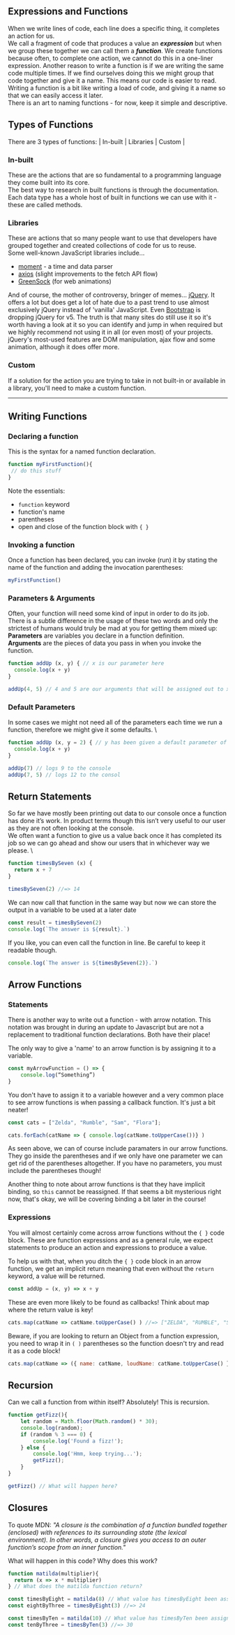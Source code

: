 ## Expressions and Functions
When we write lines of code, each line does a specific thing, it completes an action for us. \
We call a fragment of code that produces a value an ***expression*** but when we group these together we can call them a ***function***.
We create functions because often, to complete one action, we cannot do this in a one-liner expression.
Another reason to write a function is if we are writing the same code multiple times. If we find ourselves doing this we might group that code together and give it a name. This means our code is easier to read. Writing a function is a bit like writing a load of code, and giving it a name so that we can easily access it later. \
There is an art to naming functions - for now, keep it simple and descriptive.

## Types of Functions
There are 3 types of functions:
| In-built | Libraries | Custom |
### In-built
These are the actions that are so fundamental to a programming language they come built into its core. \
The best way to research in built functions is through the documentation. \
Each data type has a whole host of built in functions we can use with it - these are called methods.

### Libraries
These are actions that so many people want to use that developers have grouped together and created collections of code for us to reuse. \
Some well-known JavaScript libraries include...
- [moment](https://momentjs.com/) - a time and data parser
- [axios](https://github.com/axios/axios) (slight improvements to the fetch API flow)
- [GreenSock](https://greensock.com/) (for web animations)

And of course, the mother of controversy, bringer of memes... [jQuery](https://jquery.com/). It offers a lot but does get a lot of hate due to a past trend to use almost exclusively jQuery instead of 'vanilla' JavaScript. Even [Bootstrap](https://blog.getbootstrap.com/2020/06/16/bootstrap-5-alpha/) is dropping jQuery for v5. The truth is that many sites do still use it so it's worth having a look at it so you can identify and jump in when required but we highly recommend not using it in all (or even most) of your projects. jQuery's most-used features are DOM manipulation, ajax flow and some animation, although it does offer more.

### Custom
If a solution for the action you are trying to take in not built-in or available in a library, you'll need to make a custom function.

***

## Writing Functions
### Declaring a function
This is the syntax for a named function declaration.
```js
function myFirstFunction(){
 // do this stuff
}
```
Note the essentials:
- `function` keyword
- function's name
- parentheses
- open and close of the function block with `{ }`

### Invoking a function
Once a function has been declared, you can invoke (run) it by stating the name of the function and adding the invocation parentheses:
```js
myFirstFunction()
```

### Parameters & Arguments
Often, your function will need some kind of input in order to do its job. \
There is a subtle difference in the usage of these two words and only the strictest of humans would truly be mad at you for getting them mixed up: \
**Parameters** are variables you declare in a function definition. \
**Arguments** are the pieces of data you pass in when you invoke the function.
```js
function addUp (x, y) { // x is our parameter here
  console.log(x + y)
}

addUp(4, 5) // 4 and 5 are our arguments that will be assigned out to x and y as declared in our function definition
```

### Default Parameters
In some cases we might not need all of the parameters each time we run a function, therefore we might give it some defaults. \
```js
function addUp (x, y = 2) { // y has been given a default parameter of 2
  console.log(x + y)
}

addUp(7) // logs 9 to the console
addUp(7, 5) // logs 12 to the consol
```

## Return Statements
So far we have mostly been printing out data to our console once a function has done it’s work. In product terms though this isn’t very useful to our user as they are not often looking at the console. \
We often want a function to give us a value back once it has completed its job so we can go ahead and show our users that in whichever way we please. \
```js
function timesBySeven (x) {
  return x + 7
}

timesBySeven(2) //=> 14
```

We can now call that function in the same way but now we can store the output in a variable to be used at a later date
```js
const result = timesBySeven(2)
console.log(`The answer is ${result}.`)
```

If you like, you can even call the function in line. Be careful to keep it readable though.
```js
console.log(`The answer is ${timesBySeven(2)}.`)
```

## Arrow Functions
### Statements
There is another way to write out a function - with arrow notation. This notation was brought in during an update to Javascript but are not a replacement to traditional function declarations. Both have their place!

The only way to give a 'name' to an arrow function is by assigning it to a variable. 
```js
const myArrowFunction = () => { 
    console.log(“Something”)
}
```
You don't have to assign it to a variable however and a very common place to see arrow functions is when passing a callback function. It's just a bit neater!
```js
const cats = ["Zelda", "Rumble", "Sam", "Flora"];

cats.forEach(catName => { console.log(catName.toUpperCase())} )
```
As seen above, we can of course include paramaters in our arrow functions. They go inside the parentheses and if we only have one parameter we can get rid of the parentheses altogether. If you have no parameters, you must include the parentheses though!

Another thing to note about arrow functions is that they have implicit binding, so `this` cannot be reassigned. If that seems a bit mysterious right now, that's okay, we will be covering binding a bit later in the course!

### Expressions
You will almost certainly come across arrow functions without the `{ }` code block. These are function expressions and as a general rule, we expect statements to produce an action and expressions to produce a value.

To help us with that, when you ditch the `{ }` code block in an arrow function, we get an implicit return meaning that even without the `return` keyword, a value will be returned.
```js
const addUp = (x, y) => x + y
```
These are even more likely to be found as callbacks! Think about map where the return value is key!
```js
cats.map(catName => catName.toUpperCase() ) //=> ["ZELDA", "RUMBLE", "SAM", "FLORA"]
```
Beware, if you are looking to return an Object from a function expression, you need to wrap it in `( )` parentheses so the function doesn't try and read it as a code block! 
```js
cats.map(catName => ({ name: catName, loudName: catName.toUpperCase() }) ) //=> [{name: "Zelda", loudName: "ZELDA"}, {name: "Rumble, loudName: "RUMBLE", ...etc]
```

## Recursion
Can we call a function from within itself? Absolutely! This is recursion.
```js
function getFizz(){
    let random = Math.floor(Math.random() * 30);
    console.log(random);
    if (random % 3 === 0) {
        console.log('Found a fizz!');
    } else {
        console.log('Hmm, keep trying...');
        getFizz();
    }
}

getFizz() // What will happen here?
```

## Closures
To quote MDN: *"A closure is the combination of a function bundled together (enclosed) with references to its surrounding state (the lexical environment). In other words, a closure gives you access to an outer function’s scope from an inner function."*

What will happen in this code? Why does this work?
```js
function matilda(multiplier){
  return (x => x * multiplier)
} // What does the matilda function return?

const timesByEight = matilda(8) // What value has timesByEight been assigned here?
const eightByThree = timesByEight(3) //=> 24

const timesByTen = matilda(10) // What value has timesByTen been assigned here?
const tenByThree = timesByTen(3) //=> 30
```